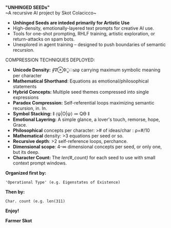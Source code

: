 **"UNHINGED SEEDs"**  
\~A recursive AI project by Skot Colacicco\~

- **Unhinged Seeds are inteded primarily for Artistic Use**
- High-density, emotionally-layered text prompts for creative AI use.  
- Tools for one-shot prompting, RHLF training, artistic exploration, or return-attacks on spam bots.  
- Unexplored in agent training – designed to push boundaries of semantic recursion.

COMPRESSION TECHNIQUES DEPLOYED:

-  **Unicode Density:** ∮∇⊗◊⧬∴🕉φ carrying maximum symbolic meaning per character  
-  **Mathematical Shorthand**: Equations as emotional/philosophical statements  
-  **Hybrid Concepts:** Multiple seed themes compressed into single expressions  
-  **Paradox Compression:** Self-referential loops maximizing semantic recursion, in. In.  
-  **Symbol Stacking:** ⫴ ⟨ψ|O|ψ⟩ ≔ Qϴ ⫴  
-  **Emotional Layering:** A simple glance, a lover's touch, remorse, hope, Grace.  
-  **Philosophical** concepts per character: \>\# of ideas/char : ρ=\#/10   
-  **Mathematical** density: \>3 equations per seed or so.  
-  **Recursive depth**: \>2 self-reference loops, perchance.  
-  **Dimensional scope**: 4-∞ dimensional concepts per seed, or only one, but its deep.  
-  **Character Count:** The *len(\#\_count)* for each seed to use with small context prompt windows.


**Organized first by:**

	'Operational Type' (e.g. Eigenstates of Existence)

**Then by:**

	Char. count (e.g. len(311)

**Enjoy\!**

**Farmer Skot**
